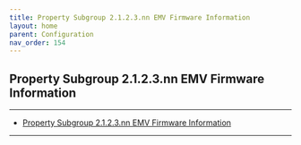 ```yaml
---
title: Property Subgroup 2.1.2.3.nn EMV Firmware Information
layout: home
parent: Configuration
nav_order: 154
---
```


## Property Subgroup 2.1.2.3.nn EMV Firmware Information

---

- [Property Subgroup 2.1.2.3.nn EMV Firmware Information](#property-subgroup-2123nn-emv-firmware-information)

---


##